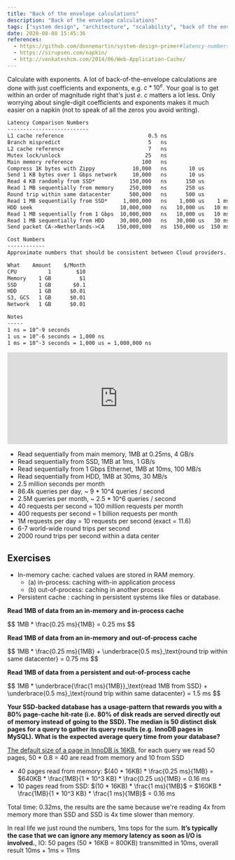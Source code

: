 ```yaml
---
title: "Back of the envelope calculations"
description: "Back of the envelope calculations"
tags: ["system design", "architecture", "scalability", "back of the envelope"]
date: 2020-08-08 15:45:36
references:
  - https://github.com/donnemartin/system-design-primer#latency-numbers-every-programmer-should-know
  - https://sirupsen.com/napkin/
  - http://venkateshcm.com/2014/06/Web-Application-Cache/
---
```


Calculate with exponents. A lot of back-of-the-envelope calculations are done with just coefficients and exponents, e.g. $c * 10^e$.
Your goal is to get within an order of magnitude right that's just $e$. $c$ matters a lot less. 
Only worrying about single-digit coefficients and exponents makes it much easier on a napkin (not to speak of all the zeros you avoid writing).

```markdown
Latency Comparison Numbers
--------------------------
L1 cache reference                           0.5 ns
Branch mispredict                            5   ns
L2 cache reference                           7   ns                      14x L1 cache
Mutex lock/unlock                           25   ns
Main memory reference                      100   ns                      20x L2 cache, 200x L1 cache
Compress 1K bytes with Zippy            10,000   ns       10 us
Send 1 KB bytes over 1 Gbps network     10,000   ns       10 us
Read 4 KB randomly from SSD*           150,000   ns      150 us          ~1GB/sec SSD
Read 1 MB sequentially from memory     250,000   ns      250 us
Round trip within same datacenter      500,000   ns      500 us
Read 1 MB sequentially from SSD*     1,000,000   ns    1,000 us    1 ms  ~1GB/sec SSD, 4X memory
HDD seek                            10,000,000   ns   10,000 us   10 ms  20x datacenter roundtrip
Read 1 MB sequentially from 1 Gbps  10,000,000   ns   10,000 us   10 ms  40x memory, 10X SSD
Read 1 MB sequentially from HDD     30,000,000   ns   30,000 us   30 ms 120x memory, 30X SSD
Send packet CA->Netherlands->CA    150,000,000   ns  150,000 us  150 ms

Cost Numbers
------------
Approximate numbers that should be consistent between Cloud providers.

What	Amount	  $/Month
CPU          1	      $10
Memory	  1 GB	       $1
SSD	      1 GB	     $0.1
HDD  	  1 GB	    $0.01
S3, GCS   1 GB	    $0.01
Network	  1 GB	    $0.01

Notes
-----
1 ns = 10^-9 seconds
1 us = 10^-6 seconds = 1,000 ns
1 ms = 10^-3 seconds = 1,000 us = 1,000,000 ns
```

<iframe src="https://instacalc.com/53733/embed" width="100%" height="210" frameborder="0"></iframe>

- Read sequentially from main memory, 1MB at 0.25ms, 4 GB/s
- Read sequentially from SSD, 1MB at 1ms, 1 GB/s
- Read sequentially from 1 Gbps Ethernet, 1MB at 10ms, 100 MB/s
- Read sequentially from HDD, 1MB at 30ms, 30 MB/s
- 2.5 million seconds per month
- 86.4k queries per day, ~ 9 * 10^4 queries / second
- 2.5M queries per month, ~ 2.5 * 10^6 queries / second
- 40 requests per second = 100 million requests per month
- 400 requests per second = 1 billion requests per month
- 1M requests per day = 10 requests per second (exact = 11.6)
- 6-7 world-wide round trips per second
- 2000 round trips per second within a data center

## Exercises

- In-memory cache: cached values are stored in RAM memory.
  - (a) in-process: caching with-in application process
  - (b) out-of-process: caching in another process
- Persistent cache : caching in persistent systems like files or database.

**Read 1MB of data from an in-memory and in-process cache**

<div>$$
1MB * \frac{0.25 ms}{1MB} = 0.25 ms 
$$</div>

**Read 1MB of data from an in-memory and out-of-process cache**

<div>$$
1MB * \frac{0.25 ms}{1MB} + \underbrace{0.5 ms}_\text{round trip within same datacenter} = 0.75 ms
$$</div>

**Read 1MB of data from a persistent and out-of-process cache**

<div>$$
1MB * \underbrace{\frac{1 ms}{1MB}}_\text{read 1MB from SSD} + \underbrace{0.5 ms}_\text{round trip within same datacenter} = 1.5 ms
$$</div>

**Your SSD-backed database has a usage-pattern that rewards you with a 80% page-cache hit-rate
 (i.e. 80% of disk reads are served directly out of memory instead of going to the SSD). 
 The median is 50 distinct disk pages for a query to gather its query results (e.g. InnoDB pages in MySQL).
  What is the expected average query time from your database?**
  
[The default size of a page in InnoDB is 16KB](https://www.percona.com/blog/2006/06/04/innodb-page-size/), 
for each query we read 50 pages, 50 * 0.8 = 40 are read from memory and 10 from SSD

- 40 pages read from memory: $(40 * 16KB) * \frac{0.25 ms}{1MB} = $640KB * \frac{1MB}{1 * 10^3 KB} * \frac{0.25 us}{1MB} = 0.16 ms
- 10 pages read from SSD: $(10 * 16KB) * \frac{1 ms}{1MB}$ = $160KB * \frac{1MB}{1 * 10^3 KB} * \frac{1 ms}{1MB}$ = 0.16 ms

Total time: 0.32ms, the results are the same because we're reading 4x from memory more than SSD and SSD is 4x time slower than memory.

In real life we just round the numbers, 1ms tops for the sum. **It’s typically the case that we can ignore any memory latency as soon as I/O is involved.**, 
IO: 50 pages (50 * 16KB = 800KB) transmitted in 10ms, overall result 10ms + 1ms = 11ms 

